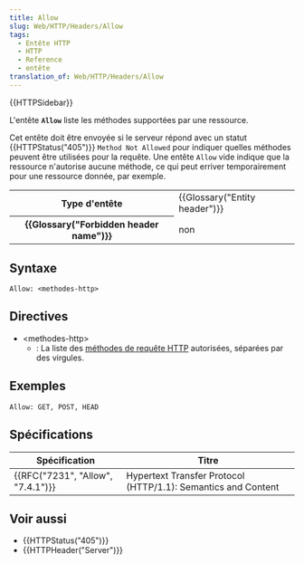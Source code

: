 ```yaml
---
title: Allow
slug: Web/HTTP/Headers/Allow
tags:
  - Entête HTTP
  - HTTP
  - Reference
  - entête
translation_of: Web/HTTP/Headers/Allow
---
```

{{HTTPSidebar}}

L'entête **`Allow`** liste les méthodes supportées par une ressource.

Cet entête doit être envoyée si le serveur répond avec un statut {{HTTPStatus("405")}} `Method Not Allowed` pour indiquer quelles méthodes peuvent être utilisées pour la requête. Une entête `Allow` vide indique que la ressource n'autorise aucune méthode, ce qui peut erriver temporairement pour une ressource donnée, par exemple.

<table class="properties">
  <tbody>
    <tr>
      <th scope="row">Type d'entête</th>
      <td>{{Glossary("Entity header")}}</td>
    </tr>
    <tr>
      <th scope="row">{{Glossary("Forbidden header name")}}</th>
      <td>non</td>
    </tr>
  </tbody>
</table>

## Syntaxe

```
Allow: <methodes-http>
```

## Directives

- \<methodes-http>
  - : La liste des [méthodes de requête HTTP](/en-US/docs/Web/HTTP/Methods) autorisées, séparées par des virgules.

## Exemples

```
Allow: GET, POST, HEAD
```

## Spécifications

| Spécification                                | Titre                                                         |
| -------------------------------------------- | ------------------------------------------------------------- |
| {{RFC("7231", "Allow", "7.4.1")}} | Hypertext Transfer Protocol (HTTP/1.1): Semantics and Content |

## Voir aussi

- {{HTTPStatus("405")}}
- {{HTTPHeader("Server")}}
